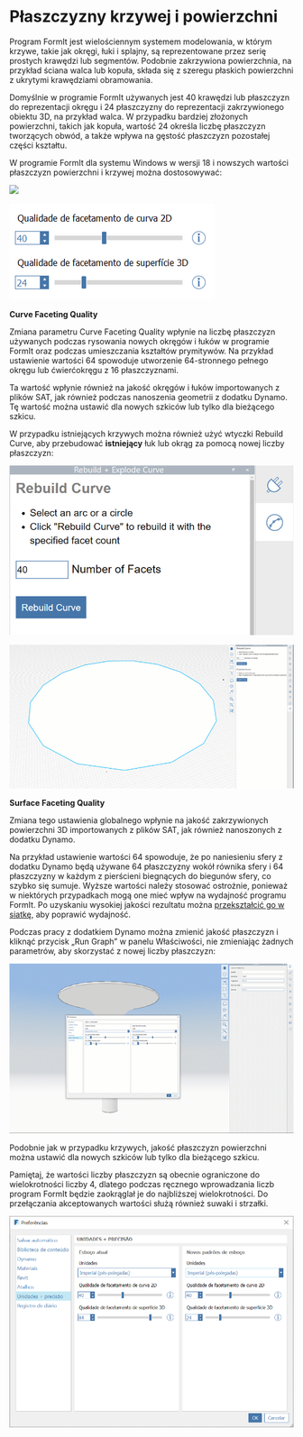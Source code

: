 # Płaszczyzny krzywej i powierzchni

Program FormIt jest wielościennym systemem modelowania, w którym krzywe, takie jak okręgi, łuki i splajny, są reprezentowane przez serię prostych krawędzi lub segmentów. Podobnie zakrzywiona powierzchnia, na przykład ściana walca lub kopuła, składa się z szeregu płaskich powierzchni z ukrytymi krawędziami obramowania.

Domyślnie w programie FormIt używanych jest 40 krawędzi lub płaszczyzn do reprezentacji okręgu i 24 płaszczyzny do reprezentacji zakrzywionego obiektu 3D, na przykład walca. W przypadku bardziej złożonych powierzchni, takich jak kopuła, wartość 24 określa liczbę płaszczyzn tworzących obwód, a także wpływa na gęstość płaszczyzn pozostałej części kształtu.

W programie FormIt dla systemu Windows w wersji 18 i nowszych wartości płaszczyzn powierzchni i krzywej można dostosowywać:

![](../.gitbook/assets/faceting\_planter.gif)

![](../.gitbook/assets/faceting.png)

**Curve Faceting Quality**

Zmiana parametru Curve Faceting Quality wpłynie na liczbę płaszczyzn używanych podczas rysowania nowych okręgów i łuków w programie FormIt oraz podczas umieszczania kształtów prymitywów. Na przykład ustawienie wartości 64 spowoduje utworzenie 64-stronnego pełnego okręgu lub ćwierćokręgu z 16 płaszczyznami.

Ta wartość wpłynie również na jakość okręgów i łuków importowanych z plików SAT, jak również podczas nanoszenia geometrii z dodatku Dynamo. Tę wartość można ustawić dla nowych szkiców lub tylko dla bieżącego szkicu.

W przypadku istniejących krzywych można również użyć wtyczki Rebuild Curve, aby przebudować **istniejący** łuk lub okrąg za pomocą nowej liczby płaszczyzn:

![](<../.gitbook/assets/screen-shot-2020-01-10-at-1.20.53-pm (1).png>)

![](<../.gitbook/assets/faceting_rebuild-curve (1).gif>)

**Surface Faceting Quality**

Zmiana tego ustawienia globalnego wpłynie na jakość zakrzywionych powierzchni 3D importowanych z plików SAT, jak również nanoszonych z dodatku Dynamo.

Na przykład ustawienie wartości 64 spowoduje, że po naniesieniu sfery z dodatku Dynamo będą używane 64 płaszczyzny wokół równika sfery i 64 płaszczyzny w każdym z pierścieni biegnących do biegunów sfery, co szybko się sumuje. Wyższe wartości należy stosować ostrożnie, ponieważ w niektórych przypadkach mogą one mieć wpływ na wydajność programu FormIt. Po uzyskaniu wysokiej jakości rezultatu można [przekształcić go w siatkę](meshes.md), aby poprawić wydajność.

Podczas pracy z dodatkiem Dynamo można zmienić jakość płaszczyzn i kliknąć przycisk „Run Graph” w panelu Właściwości, nie zmieniając żadnych parametrów, aby skorzystać z nowej liczby płaszczyzn:

![](<../.gitbook/assets/faceting_column (1).gif>)

Podobnie jak w przypadku krzywych, jakość płaszczyzn powierzchni można ustawić dla nowych szkiców lub tylko dla bieżącego szkicu.

Pamiętaj, że wartości liczby płaszczyzn są obecnie ograniczone do wielokrotności liczby 4, dlatego podczas ręcznego wprowadzania liczb program FormIt będzie zaokrąglał je do najbliższej wielokrotności. Do przełączania akceptowanych wartości służą również suwaki i strzałki.

![](<../.gitbook/assets/units-+-precision (1).png>)
